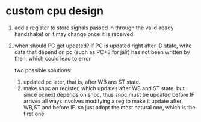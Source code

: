 # custom cpu design

1. add a register to store signals passed in through the valid-ready handshake!
    or it may change once it is received

2. when should PC get updated?
    if PC is updated right after ID state,
    write data that depend on pc (such as PC+8 for jalr) has not been written by then,
    which could lead to error

    two possible solutions:
    1. updated pc later, that is, after WB ans ST state.
    2. make snpc an register, which updates after WB and ST state.
        but since pcnext depends on snpc, thus snpc must be updated before IF arrives
    all ways involves modifying a reg to make it update after WB,ST and before IF.
    so just adopt the most natural one, which is the first one
